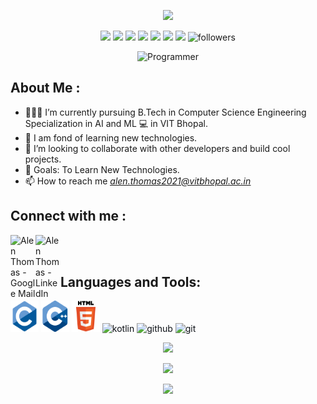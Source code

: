 <p align="center">
  <img src="https://readme-typing-svg.herokuapp.com?color=0d8eceF&size=30&center=true&vCenter=true&width=550&height=70&duration=2500&lines=Hello+World!+👋;+I+am+Alen+Thomas;+An+Open+Source+Contributor+🌟;+Tech+Enthusiast+📱;Loves+To+Build+Projects+🛠">
</p>


<p align="center">
  <img src="https://badges.pufler.dev/visits/AIstar007/AIstar007">
  <img src="https://badges.pufler.dev/years/AIstar007">
  <img src="https://badges.pufler.dev/updated/AIstar007/AIstar007">
  <img src="https://badges.pufler.dev/created/AIstar007/AIstar007">
  <img src="https://badges.pufler.dev/repos/AIstar007">
  <img src="https://badges.pufler.dev/commits/monthly/AIstar007">
  <img src="https://komarev.com/ghpvc/?username=AIstar007&label=Profile%20views&color=red&style=flat">
  <img src="https://img.shields.io/github/followers/AIstar007?label=Followers&style=social" alt="followers"/>
</p>


<p align="center">
  <img src="https://img.freepik.com/free-vector/hacker-operating-laptop-cartoon-icon-illustration-technology-icon-concept-isolated-flat-cartoon-style_138676-2387.jpg?ga=GA1.1.364220156.1739546750&semt=ais_hybrid&w=740" alt="Programmer" width="60%">
</p>



## About Me :
- 👨🏻‍🎓 I’m currently pursuing B.Tech in Computer Science Engineering Specialization in AI and ML 💻 in VIT Bhopal.
- 🌱 I am fond of learning new technologies.
- 🤝 I’m looking to collaborate with other developers and build cool projects.
- 🎯 Goals: To Learn New Technologies.
- 📫 How to reach me <u>*alen.thomas2021@vitbhopal.ac.in*</u>


## Connect with me :

<a href="mailto:alen.thomas2021@vitbhopal.ac.in">
  <img align="left" alt="Alen Thomas - Google Mail" width="40px" src="https://api.iconify.design/logos:google-gmail.svg"/>
</a>

<a href="https://www.linkedin.com/in/alen-thomas-3558bb187/">
  <img align="left" alt="Alen Thomas - LinkedIn" width="40px" src="https://upload.wikimedia.org/wikipedia/commons/thumb/e/e9/Linkedin_icon.svg/256px-Linkedin_icon.svg.png"/>
</a>

<br></br>

## Languages and Tools:

<p align="left">
  <a href="https://www.cprogramming.com/" style="text-decoration: none; color: #0d1117;">
    <img alt="c" width="45" height="50" src="https://raw.githubusercontent.com/devicons/devicon/master/icons/c/c-original.svg" />
  </a>
  <a href="https://www.w3schools.com/cpp/" style="text-decoration: none; color: #0d1117;">
    <img alt="cplusplus" width="45" height="50" src="https://raw.githubusercontent.com/devicons/devicon/master/icons/cplusplus/cplusplus-original.svg" />
  </a>
  <a href="https://www.w3.org/html/" style="text-decoration: none; color: #0d1117;">
    <img alt="html5" width="45" height="50" src="https://raw.githubusercontent.com/devicons/devicon/master/icons/html5/html5-original-wordmark.svg" />
  </a>
  <a href="https://kotlinlang.org" style="text-decoration: none; color: #0d1117;">
    <img alt="kotlin" width="45" height="50" src="https://upload.wikimedia.org/wikipedia/commons/7/74/Kotlin_Icon.png" />
  </a>
  <a href="https://github.com/" style="text-decoration: none; color: #0d1117;">
    <img alt="github" width="45" height="50" src="https://github.githubassets.com/images/modules/logos_page/GitHub-Mark.png" />
  </a>
  <a href="https://git-scm.com/" style="text-decoration: none; color: #0d1117;">
    <img alt="git" width="40" height="40" src="https://www.vectorlogo.zone/logos/git-scm/git-scm-icon.svg" />
  </a>
</p>

<p align="center">
    <img src="https://github-readme-stats.vercel.app/api?username=AIstar007&count_private=true&show_icons=true&theme=radical" />
</p>

<p align="center">
    <img src="https://github-readme-stats.vercel.app/api/top-langs/?username=AIstar007&layout=compact&theme=radical&count_private=true" />
</p>

<p align="center">
    <img src="https://github-readme-streak-stats.herokuapp.com?user=AIstar007&theme=radical" />
</p>
